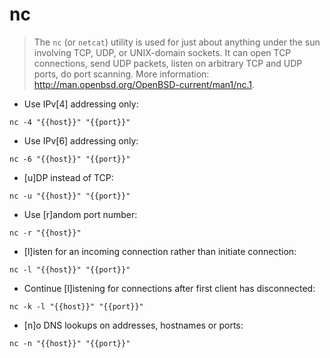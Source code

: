 # nc

> The `nc` (or `netcat`) utility is used for just about anything under the sun involving TCP, UDP, or UNIX-domain sockets. It can open TCP connections, send UDP packets, listen on arbitrary TCP and UDP ports, do port scanning.
> More information: <http://man.openbsd.org/OpenBSD-current/man1/nc.1>.

- Use IPv[4] addressing only:

`nc -4 "{{host}}" "{{port}}"`

- Use IPv[6] addressing only:

`nc -6 "{{host}}" "{{port}}"`

- [u]DP instead of TCP:

`nc -u "{{host}}" "{{port}}"`

- Use [r]andom port number:

`nc -r "{{host}}"`

- [l]isten for an incoming connection rather than initiate connection:

`nc -l "{{host}}" "{{port}}"`

- Continue [l]istening for connections after first client has disconnected:

`nc -k -l "{{host}}" "{{port}}"`

- [n]o DNS lookups on addresses, hostnames or ports:

`nc -n "{{host}}" "{{port}}"`
